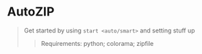 # AutoZIP
> Get started by using `start <auto/smart>` and setting stuff up 
> > Requirements: python; colorama; zipfile
